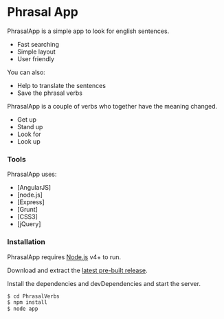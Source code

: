 # Phrasal App

PhrasalApp is a simple app to look for english sentences.

  - Fast searching
  - Simple layout
  - User friendly

You can also:

  - Help to translate the sentences
  - Save the phrasal verbs


PhrasalApp is a couple of verbs who together have the meaning changed.

  - Get up
  - Stand up
  - Look for
  - Look up


### Tools

PhrasalApp uses:

* [AngularJS]
* [node.js]
* [Express]
* [Grunt]
* [CSS3]
* [jQuery]



### Installation

PhrasalApp requires [Node.js](https://nodejs.org/) v4+ to run.

Download and extract the [latest pre-built release](https://bitbucket.org/willian_batista/phrasal-verbs/).

Install the dependencies and devDependencies and start the server.

```sh
$ cd PhrasalVerbs
$ npm install
$ node app
```